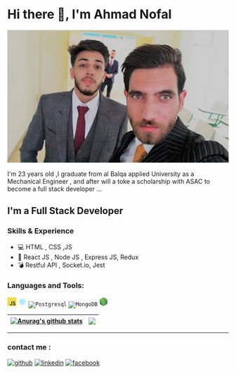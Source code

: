 # Hi there 👋, I'm Ahmad Nofal
![I'm a Full Stack Developer ](https://github.com/abu-nofal/abu-nofal/blob/main/ahmadC.jpg)


I'm 23 years old ,I graduate from al Balqa applied University as a Mechanical Engineer , and after will a toke a scholarship with ASAC to become a full stack developer  ...
## I'm a Full Stack Developer 

### Skills & Experience 
- 💻 HTML , CSS ,JS
- 🥶 React JS , Node JS , Express JS, Redux 
- 💣 Restful API , Socket.io, Jest 


### Languages and Tools:  

<code><img height="20" src="https://raw.githubusercontent.com/github/explore/80688e429a7d4ef2fca1e82350fe8e3517d3494d/topics/javascript/javascript.png" alt="javascript"/></code>
<code><img height="20" src="https://raw.githubusercontent.com/github/explore/80688e429a7d4ef2fca1e82350fe8e3517d3494d/topics/react/react.png" alt="react"/></code>
<code><img height="20" src="https://upload.wikimedia.org/wikipedia/commons/thumb/2/29/Postgresql_elephant.svg/1200px-Postgresql_elephant.svg.png" alt="Postgresql"/></code>
<code><img height="20" src="https://dwglogo.com/wp-content/uploads/2017/12/MongoDB_logo_01.png" alt="MongoDB"/></code>
<code><img height="20" src="https://raw.githubusercontent.com/github/explore/80688e429a7d4ef2fca1e82350fe8e3517d3494d/topics/nodejs/nodejs.png" alt="nodejs"/></code>   


| <a href="https://github.com/abu-nofal/github-readme-stats"><img align="center" src="https://github-readme-stats.vercel.app/api?username=abu-nofal&show_icons=true&include_all_commits=true&theme=buefy&hide_border=true" alt="Anurag's github stats" /></a> | <a href="https://github.com/abu-nofal/github-readme-stats"><img align="center" src="https://github-readme-stats.vercel.app/api/top-langs/?username=abu-nofal&layout=compact&theme=buefy&hide_border=true" /></a> |
| ------------- | ------------- |

--- 
### contact me :
[<img src='https://cdn.jsdelivr.net/npm/simple-icons@3.0.1/icons/github.svg' alt='github' height='40'>](https://github.com/https://github.com/abu-nofal)  [<img src='https://cdn.jsdelivr.net/npm/simple-icons@3.0.1/icons/linkedin.svg' alt='linkedin' height='40'>](https://www.linkedin.com/in/https://www.linkedin.com/in/ahmad-nofal-7036a419a//)  [<img src='https://cdn.jsdelivr.net/npm/simple-icons@3.0.1/icons/facebook.svg' alt='facebook' height='40'>](https://www.facebook.com/https://www.facebook.com/ahmed.nofal.7374)  

